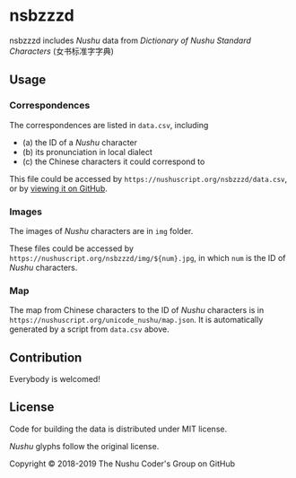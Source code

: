 # nsbzzzd

nsbzzzd includes _Nushu_ data from _Dictionary of Nushu Standard Characters_ (女书标准字字典)

## Usage

### Correspondences

The correspondences are listed in `data.csv`, including

* (a) the ID of a _Nushu_ character
* (b) its pronunciation in local dialect
* (c) the Chinese characters it could correspond to

This file could be accessed by `https://nushuscript.org/nsbzzzd/data.csv`, or by [viewing it on GitHub](https://github.com/nushu-script/nsbzzzd/blob/master/data.csv).

### Images

The images of _Nushu_ characters are in `img` folder.

These files could be accessed by `https://nushuscript.org/nsbzzzd/img/${num}.jpg`, in which `num` is the ID of _Nushu_ characters.

### Map

The map from Chinese characters to the ID of _Nushu_ characters is in `https://nushuscript.org/unicode_nushu/map.json`. It is automatically generated by a script from `data.csv` above.

## Contribution

Everybody is welcomed!

## License

Code for building the data is distributed under MIT license.

_Nushu_ glyphs follow the original license.

Copyright &copy; 2018-2019 The Nushu Coder's Group on GitHub
